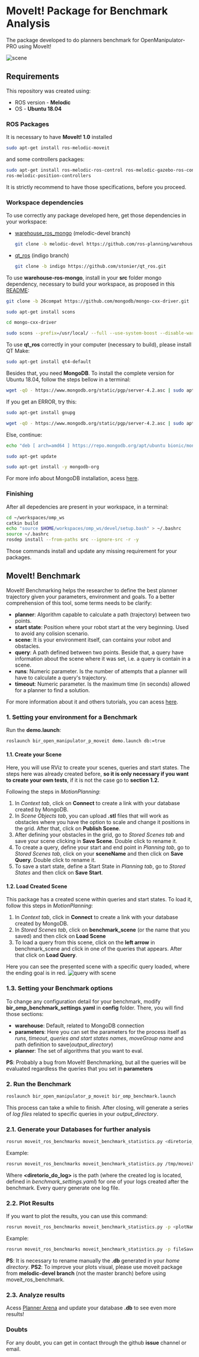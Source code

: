 # MoveIt! Package for Benchmark Analysis

The package developed to do planners benchmark for OpenManipulator-PRO using MoveIt!

![scene](https://user-images.githubusercontent.com/32513366/69746813-db5c2c80-1123-11ea-86cd-9a9bcba4f18a.png)

## **Requirements**

This repository was created using:
- ROS version - **Melodic**
- OS - **Ubuntu 18.04**

### ROS Packages
It is necessary to have **MoveIt! 1.0** installed

```sh    
sudo apt-get install ros-melodic-moveit
```
and some controllers packages:
```sh
sudo apt-get install ros-melodic-ros-control ros-melodic-gazebo-ros-control ros-melodic-controller-manager ros-melodic-joint-trajectory-controller ros-melodic-joint-state-controller
ros-melodic-position-controllers
```
It is strictly recommend to have those specifications, before you proceed.

### Workspace dependencies
To use correctly any package developed here, get those dependencies in your workspace:

- [warehouse_ros_mongo](https://github.com/ros-planning/warehouse_ros_mongo.git) (melodic-devel branch)
    ```sh
    git clone -b melodic-devel https://github.com/ros-planning/warehouse_ros_mongo.git
    ```
- [qt_ros](https://github.com/stonier/qt_ros) (indigo branch)
    ```sh
    git clone -b indigo https://github.com/stonier/qt_ros.git
    ```
To use **warehouse-ros-mongo**, install in your **src** folder mongo dependency, necessary to build your workspace, as proposed in this [README](https://github.com/ros-planning/warehouse_ros_mongo):
```sh
git clone -b 26compat https://github.com/mongodb/mongo-cxx-driver.git
```
```sh
sudo apt-get install scons
```
```sh
cd mongo-cxx-driver
```
```sh
sudo scons --prefix=/usr/local/ --full --use-system-boost --disable-warnings-as-errors
```
To use **qt_ros** correctly in your computer (necessary to build), please install QT Make:
```sh
sudo apt-get install qt4-default
```
Besides that, you need **MongoDB**. To install the complete version for Ubuntu 18.04, follow the steps bellow in a terminal:
```sh    
wget -qO - https://www.mongodb.org/static/pgp/server-4.2.asc | sudo apt-key add -
```
If you get an ERROR, try this:
```sh    
sudo apt-get install gnupg
```
```sh    
wget -qO - https://www.mongodb.org/static/pgp/server-4.2.asc | sudo apt-key add -
```
Else, continue:
```sh    
echo "deb [ arch=amd64 ] https://repo.mongodb.org/apt/ubuntu bionic/mongodb-org/4.2 multiverse" | sudo tee /etc/apt/sources.list.d/mongodb-org-4.2.list
```
```sh    
sudo apt-get update
```
```sh    
sudo apt-get install -y mongodb-org
```

For more info about MongoDB installation, acess [here](https://docs.mongodb.com/manual/tutorial/install-mongodb-on-ubuntu/).

### Finishing
After all depedencies are present in your workspace, in a terminal:
```sh
cd ~/workspaces/omp_ws
catkin build
echo "source $HOME/workspaces/omp_ws/devel/setup.bash" > ~/.bashrc
source ~/.bashrc
rosdep install --from-paths src --ignore-src -r -y
```
Those commands install and update any missing requirement for your packages.

## **MoveIt! Benchmark**
MoveIt! Benchmarking helps the researcher to define the best planner trajectory given your parameters, environment and goals. To a better comprehension of this tool, some terms needs to be clarify:
- **planner**: Algorithm capable to calculate a path (trajectory) between two points.
- **start state**: Position where your robot start at the very beginning. Used to avoid any colision scenario.
- **scene**: It is your environment itself, can contains your robot and obstacles.
- **query**: A path defined between two points. Beside that, a query have information about the scene where it was set, i.e. a query is contain in a scene. 
- **runs**: Numeric parameter. Is the number of attempts that a planner will have to calculate a query's trajectory.
- **timeout**: Numeric parameter. Is the maximum time (in seconds) allowed for a planner to find a solution.

For more information about it and others tutorials, you can acess
[here](http://docs.ros.org/kinetic/api/moveit_tutorials/html/doc/benchmarking/benchmarking_tutorial.html).

### **1. Setting your environment for a Benchmark**

Run the **demo.launch**:

```sh
roslaunch bir_open_manipulator_p_moveit demo.launch db:=true
```

#### **1.1. Create your Scene**
Here, you will use RViz to create your scenes, queries and start states. The steps here was already created before, **so it is only necessary if you want to create your own tests**, if it is not the case go to **section 1.2.**

Following the steps in *MotionPlanning*:
1. In *Context tab*, click on **Connect** to create a link with your database created by MongoDB.
2. In *Scene Objects tab*, you can upload **.stl** files that will work as obstacles where you have the option to scale and change it positions in the grid. After that, click on **Publish Scene**.
3. After defining your obstacles in the grid, go to *Stored Scenes tab* and save your scene clicking in **Save Scene**. Double click to rename it.
4. To create a query, define your start and end point in *Planning tab*, go to *Stored Scenes tab*, click on your **sceneName** and then click on **Save Query**. Double click to rename it.
5. To save a start state, define a Start State in *Planning tab*, go to *Stored States* and then click on **Save Start**.

#### **1.2. Load Created Scene**
This package has a created scene within queries and start states. To load it, follow this steps in *MotionPlanning*:
1. In *Context tab*, click in **Connect** to create a link with your database created by MongoDB.
2. In *Stored Scenes tab*, click on **benchmark_scene** (or the name that you saved) and then click on **Load Scene**
3. To load a query from this scene, click on the **left arrow** in benchmark_scene and click in one of the queries that appears. After that click on **Load Query**.

Here you can see the presented scene with a specific query loaded, where the ending goal is in red.
![query with scene](https://user-images.githubusercontent.com/32513366/73451911-730a1100-4347-11ea-860e-b284187fb844.png)


### **1.3. Setting your Benchmark options**
To change any configuration detail for your benchmark, modify **bir_omp_benchmark_settings.yaml** in **config** folder. There, you will find those sections:
- **warehouse**: Default, related to MongoDB connection
- **parameters**: Here you can set the parameters for the process itself as *runs*, *timeout*, *queries and start states names*, *moveGroup name* and path definition to save(*output_directory*)
- **planner**: The set of algorithms that you want to eval.

**PS**: Probably a bug from MoveIt! Benchmarking, but all the queries will be evaluated regardless the queries that you set in **parameters**

### **2. Run the Benchmark**

```sh
roslaunch bir_open_manipulator_p_moveit bir_omp_benchmark.launch
```

This process can take a while to finish. After closing, will generate a series of *log files* related to specific queries in your *output_directory*.

### **2.1. Generate your Databases for further analysis**

```sh
rosrun moveit_ros_benchmarks moveit_benchmark_statistics.py <diretorio_do_log>
```
Example:
```sh
rosrun moveit_ros_benchmarks moveit_benchmark_statistics.py /tmp/moveit_benchmarks/omp/logFileName.log
```
Where **<diretorio_do_log>** is the path (where the created log is located, defined in *benchmark_settings.yaml*) for one of your logs created after the benchmark. Every query generate one log file.

### **2.2. Plot Results**
If you want to plot the results, you can use this command:

```sh
rosrun moveit_ros_benchmarks moveit_benchmark_statistics.py -p <plotName> <diretorio_do_log>
```

Example:
```sh
rosrun moveit_ros_benchmarks moveit_benchmark_statistics.py -p fileSaveLocation /tmp/moveit_benchmarks/omp/logFileName.log
```

**PS**: It is necessary to rename manually the **.db** generated in your *home directory*. 
**PS2**: To improve your plots visual, please use moveit package from **melodic-devel branch** (not the master branch) before using moveit_ros_benchmark.

### **2.3. Analyze results**
Acess [Planner Arena](http://plannerarena.org/) and update your database **.db** to see even more results!

### Doubts
For any doubt, you can get in contact through the github **issue** channel or email.
